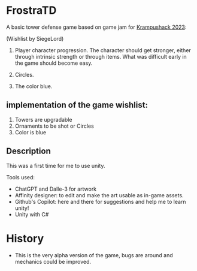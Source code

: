 # FrostraTD

A basic tower defense game based on game jam for [Krampushack 2023](https://tins.amarillion.org/krampu23/): 

(Wishlist by SiegeLord)

1. Player character progression. The character should get stronger, either through intrinsic strength or through items. What was difficult early in the game should become easy.

2. Circles.

3. The color blue.

## implementation of the game wishlist:

1. Towers are upgradable
2. Ornaments to be shot or Circles
3. Color is blue

## Description

This was a first time for me to use unity. 

Tools used:

- ChatGPT and Dalle-3 for artwork
- Affinity designer: to edit and make the art usable as in-game assets.
- Github's Copilot: here and there for suggestions and help me to learn unity!
- Unity with C#

# History

- This is the very alpha version of the game, bugs are around and mechanics could be improved.

